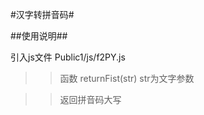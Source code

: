 
#汉字转拼音码#

##使用说明##

   
   引入js文件  Public1/js/f2PY.js

   >> 函数 returnFist(str)  str为文字参数 

   >> 返回拼音码大写
   